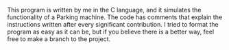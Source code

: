 This program is written by me in the C language, and it simulates the functionality of a Parking machine. The code has comments that explain the instructions written after every significant contribution. I tried to format the program as easy as it can be, but if you believe there is a better way, feel free to make a branch to the project.
